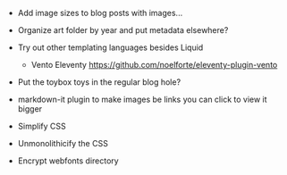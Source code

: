 - Add image sizes to blog posts with images...

- Organize art folder by year and put metadata elsewhere?

- Try out other templating languages besides Liquid

  - Vento Eleventy https://github.com/noelforte/eleventy-plugin-vento

- Put the toybox toys in the regular blog hole?

- markdown-it plugin to make images be links you can click to view it bigger

- Simplify CSS

- Unmonolithicify the CSS

- Encrypt webfonts directory
